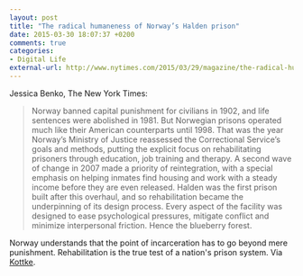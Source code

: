 ```yaml
---
layout: post
title: "The radical humaneness of Norway’s Halden prison"
date: 2015-03-30 18:07:37 +0200
comments: true
categories: 
- Digital Life
external-url: http://www.nytimes.com/2015/03/29/magazine/the-radical-humaneness-of-norways-halden-prison.html
---
```


Jessica Benko, The New York Times:

> Norway banned capital punishment for civilians in 1902, and life sentences were abolished in 1981. But Norwegian prisons operated much like their American counterparts until 1998. That was the year Norway’s Ministry of Justice reassessed the Correctional Service’s goals and methods, putting the explicit focus on rehabilitating prisoners through education, job training and therapy. A second wave of change in 2007 made a priority of reintegration, with a special emphasis on helping inmates find housing and work with a steady income before they are even released. Halden was the first prison built after this overhaul, and so rehabilitation became the underpinning of its design process. Every aspect of the facility was designed to ease psychological pressures, mitigate conflict and minimize interpersonal friction. Hence the blueberry forest.

Norway understands that the point of incarceration has to go beyond mere punishment. Rehabilitation is the true test of a nation's prison system. Via [Kottke](http://kottke.org/15/03/the-radical-humaneness-of-norways-prison-system).